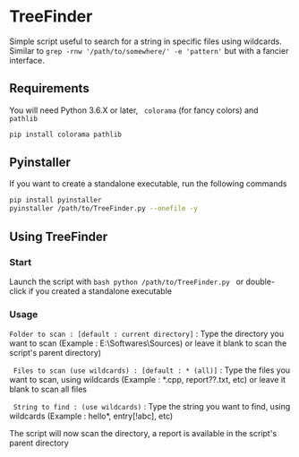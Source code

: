 # TreeFinder
Simple script useful to search for a string in specific files using wildcards.
Similar to ``` grep -rnw '/path/to/somewhere/' -e 'pattern' ```
but with a fancier interface.

## Requirements
You will need Python 3.6.X or later, ``` colorama``` (for fancy colors) and ``` pathlib```
```bash
pip install colorama pathlib
```

## Pyinstaller
If you want to create a standalone executable, run the following commands
```bash
pip install pyinstaller
pyinstaller /path/to/TreeFinder.py --onefile -y
```

## Using TreeFinder
### Start
Launch the script with ```bash python /path/to/TreeFinder.py ``` or double-click if you created a standalone executable 

### Usage
``` Folder to scan : [default : current directory] ``` : 
Type the directory you want to scan (Example : E:\Softwares\Sources) or leave it blank to scan the script's parent directory)

``` Files to scan (use wildcards) : [default : * (all)]``` : 
Type the files you want to scan, using wildcards (Example : *.cpp, report??.txt, etc) or leave it blank to scan all files

``` String to find : (use wildcards)``` :
Type the string you want to find, using wildcards (Example : hello*, entry[!abc], etc)


The script will now scan the directory, a report is available in the script's parent directory
